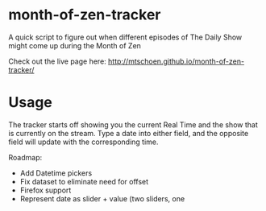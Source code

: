 # month-of-zen-tracker
A quick script to figure out when different episodes of The Daily Show might come up during the Month of Zen

Check out the live page here: http://mtschoen.github.io/month-of-zen-tracker/

# Usage
The tracker starts off showing you the current Real Time and the show that is currently on the stream.  Type a date into either field, and the opposite field will update with the corresponding time.

Roadmap:
- Add Datetime pickers
- Fix dataset to eliminate need for offset
- Firefox support
- Represent date as slider + value (two sliders, one 
